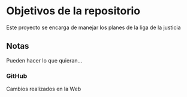 
# Objetivos de la repositorio

Este proyecto se encarga de manejar los planes de la liga de la justicia


## Notas
Pueden hacer lo que quieran...

### GitHub
Cambios realizados en la Web
